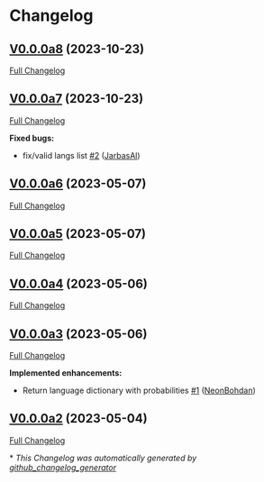 # Changelog

## [V0.0.0a8](https://github.com/OpenVoiceOS/ovos-audio-transformer-plugin-speechbrain-langdetect/tree/V0.0.0a8) (2023-10-23)

[Full Changelog](https://github.com/OpenVoiceOS/ovos-audio-transformer-plugin-speechbrain-langdetect/compare/V0.0.0a7...V0.0.0a8)

## [V0.0.0a7](https://github.com/OpenVoiceOS/ovos-audio-transformer-plugin-speechbrain-langdetect/tree/V0.0.0a7) (2023-10-23)

[Full Changelog](https://github.com/OpenVoiceOS/ovos-audio-transformer-plugin-speechbrain-langdetect/compare/V0.0.0a6...V0.0.0a7)

**Fixed bugs:**

- fix/valid langs list [\#2](https://github.com/OpenVoiceOS/ovos-audio-transformer-plugin-speechbrain-langdetect/pull/2) ([JarbasAl](https://github.com/JarbasAl))

## [V0.0.0a6](https://github.com/OpenVoiceOS/ovos-audio-transformer-plugin-speechbrain-langdetect/tree/V0.0.0a6) (2023-05-07)

[Full Changelog](https://github.com/OpenVoiceOS/ovos-audio-transformer-plugin-speechbrain-langdetect/compare/V0.0.0a5...V0.0.0a6)

## [V0.0.0a5](https://github.com/OpenVoiceOS/ovos-audio-transformer-plugin-speechbrain-langdetect/tree/V0.0.0a5) (2023-05-07)

[Full Changelog](https://github.com/OpenVoiceOS/ovos-audio-transformer-plugin-speechbrain-langdetect/compare/V0.0.0a4...V0.0.0a5)

## [V0.0.0a4](https://github.com/OpenVoiceOS/ovos-audio-transformer-plugin-speechbrain-langdetect/tree/V0.0.0a4) (2023-05-06)

[Full Changelog](https://github.com/OpenVoiceOS/ovos-audio-transformer-plugin-speechbrain-langdetect/compare/V0.0.0a3...V0.0.0a4)

## [V0.0.0a3](https://github.com/OpenVoiceOS/ovos-audio-transformer-plugin-speechbrain-langdetect/tree/V0.0.0a3) (2023-05-06)

[Full Changelog](https://github.com/OpenVoiceOS/ovos-audio-transformer-plugin-speechbrain-langdetect/compare/V0.0.0a2...V0.0.0a3)

**Implemented enhancements:**

- Return language dictionary with probabilities [\#1](https://github.com/OpenVoiceOS/ovos-audio-transformer-plugin-speechbrain-langdetect/pull/1) ([NeonBohdan](https://github.com/NeonBohdan))

## [V0.0.0a2](https://github.com/OpenVoiceOS/ovos-audio-transformer-plugin-speechbrain-langdetect/tree/V0.0.0a2) (2023-05-04)

[Full Changelog](https://github.com/OpenVoiceOS/ovos-audio-transformer-plugin-speechbrain-langdetect/compare/e9e3c02baa7f9e8c237bf2a55c7c61a499e8bdff...V0.0.0a2)



\* *This Changelog was automatically generated by [github_changelog_generator](https://github.com/github-changelog-generator/github-changelog-generator)*
